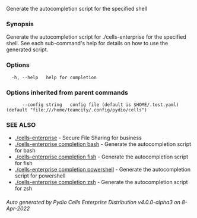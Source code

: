 Generate the autocompletion script for the specified shell

### Synopsis

Generate the autocompletion script for ./cells-enterprise for the specified shell.
See each sub-command's help for details on how to use the generated script.


### Options

```
  -h, --help   help for completion
```

### Options inherited from parent commands

```
      --config string   config file (default is $HOME/.test.yaml) (default "file:///home/teamcity/.config/pydio/cells")
```

### SEE ALSO

* [./cells-enterprise](./cells-enterprise)	 - Secure File Sharing for business
* [./cells-enterprise completion bash](./cells-enterprise-completion-bash)	 - Generate the autocompletion script for bash
* [./cells-enterprise completion fish](./cells-enterprise-completion-fish)	 - Generate the autocompletion script for fish
* [./cells-enterprise completion powershell](./cells-enterprise-completion-powershell)	 - Generate the autocompletion script for powershell
* [./cells-enterprise completion zsh](./cells-enterprise-completion-zsh)	 - Generate the autocompletion script for zsh

###### Auto generated by Pydio Cells Enterprise Distribution v4.0.0-alpha3 on 8-Apr-2022
